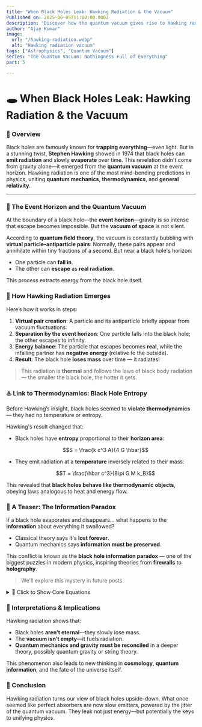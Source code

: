 ```yaml
---
title: "When Black Holes Leak: Hawking Radiation & the Vacuum"
Published on: 2025-06-05T11:00:00.000Z
description: "Discover how the quantum vacuum gives rise to Hawking radiation — allowing black holes to slowly evaporate, defying their 'no-escape' reputation."
author: "Ajay Kumar"
image:
  url: "/hawking-radiation.webp"
  alt: "Hawking radiation vacuum"
tags: ["Astrophysics", "Quantum Vacuum"]
series: "The Quantum Vacuum: Nothingness Full of Everything"
part: 5

---
```


# 🕳️ When Black Holes Leak: Hawking Radiation & the Vacuum

### 🧠 Overview

Black holes are famously known for **trapping everything**—even light. But in a stunning twist, **Stephen Hawking** showed in 1974 that black holes can **emit radiation** and slowly **evaporate** over time. This revelation didn't come from gravity alone—it emerged from the **quantum vacuum** at the event horizon. Hawking radiation is one of the most mind-bending predictions in physics, uniting **quantum mechanics**, **thermodynamics**, and **general relativity**.

---

### 🌌 The Event Horizon and the Quantum Vacuum

At the boundary of a black hole—the **event horizon**—gravity is so intense that escape becomes impossible. But the **vacuum of space** is not silent.

According to **quantum field theory**, the vacuum is constantly bubbling with **virtual particle–antiparticle pairs**. Normally, these pairs appear and annihilate within tiny fractions of a second. But near a black hole's horizon:

-   One particle can **fall in**.
-   The other can **escape** as **real radiation**.

This process extracts energy from the black hole itself.


### 🌠 How Hawking Radiation Emerges

Here’s how it works in steps:

1. **Virtual pair creation**: A particle and its antiparticle briefly appear from vacuum fluctuations.
2. **Separation by the event horizon**: One particle falls into the black hole; the other escapes to infinity.
3. **Energy balance**: The particle that escapes becomes **real**, while the infalling partner has **negative energy** (relative to the outside).
4. **Result**: The black hole **loses mass** over time — it radiates!

> This radiation is **thermal** and follows the laws of black body radiation — the smaller the black hole, the hotter it gets.


### ♨️ Link to Thermodynamics: Black Hole Entropy

Before Hawking’s insight, black holes seemed to **violate thermodynamics** — they had no temperature or entropy.

Hawking's result changed that:

-   Black holes have **entropy** proportional to their **horizon area**:  
    
    $$S = \frac{k c^3 A}{4 G \hbar}$$
    
-   They emit radiation at a **temperature** inversely related to their mass:  
    
    $$T = \frac{\hbar c^3}{8\pi G M k_B}$$
    

This revealed that **black holes behave like thermodynamic objects**, obeying laws analogous to heat and energy flow.


### 🧩 A Teaser: The Information Paradox

If a black hole evaporates and disappears… what happens to the **information** about everything it swallowed?

-   Classical theory says it's **lost forever**.
-   Quantum mechanics says **information must be preserved**.

This conflict is known as the **black hole information paradox** — one of the biggest puzzles in modern physics, inspiring theories from **firewalls** to **holography**.

> We'll explore this mystery in future posts.


<details>
<summary>📘 Click to Show Core Equations</summary>

### Key Equations:

1. **Hawking Temperature**:  
   
   $$T = \frac{\hbar c^3}{8\pi G M k_B}$$
   

2. **Black Hole Entropy (Bekenstein–Hawking formula)**:  
   
   $$S = \frac{k c^3 A}{4 G \hbar}$$
   

3. **Power of Hawking Radiation** (for a non-rotating black hole):  
   
   $$P \sim \frac{\hbar c^6}{G^2 M^2}$$

</details>


### 🧠 Interpretations & Implications

Hawking radiation shows that:

-   Black holes **aren’t eternal**—they slowly lose mass.
-   The **vacuum isn’t empty**—it fuels radiation.
-   **Quantum mechanics and gravity must be reconciled** in a deeper theory, possibly quantum gravity or string theory.

This phenomenon also leads to new thinking in **cosmology**, **quantum information**, and the fate of the universe itself.


### 🧾 Conclusion

Hawking radiation turns our view of black holes upside-down. What once seemed like perfect absorbers are now slow emitters, powered by the jitter of the quantum vacuum. They leak not just energy—but potentially the keys to unifying physics.

